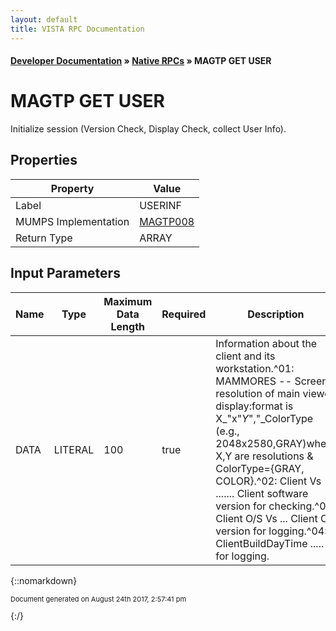 ```yaml
---
layout: default
title: VISTA RPC Documentation
---
```


#### [Developer Documentation](../index) &#187; [Native RPCs](TableOfContents) &#187; MAGTP GET USER<br/>
# MAGTP GET USER

Initialize session (Version Check, Display Check, collect User Info).

## Properties

Property | Value
--- | ---
Label | USERINF
MUMPS Implementation | [MAGTP008](http://code.osehra.org/dox/Routine_MAGTP008_source.html)
Return Type | ARRAY


## Input Parameters

Name | Type | Maximum Data Length | Required | Description
--- | --- | --- | --- | ---
DATA | LITERAL | 100 | true | Information about the client and its workstation.^01: MAMMORES -- Screen resolution of main viewer display:format is X_&quot;x&quot;_Y_&quot;,&quot;_ColorType (e.g., 2048x2580,GRAY)where X,Y are resolutions &amp; ColorType&#x3D;{GRAY, COLOR}.^02: Client Vs ....... Client software version for checking.^03: Client O/S Vs ... Client OS version for logging.^04: ClientBuildDayTime ..... for logging.



{::nomarkdown} <br/><p style="font-size: 11px">Document generated on August 24th 2017, 2:57:41 pm</p>{:/}